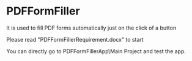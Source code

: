 # PDFFormFiller
It is used to fill PDF forms automatically just on the click of a button


Please read "PDFFormFillerRequirement.docx" to start

You can directly go to PDFFormFillerApp\Main Project and test the app.
